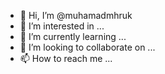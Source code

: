 - 👋 Hi, I’m @muhamadmhruk
- 👀 I’m interested in ...
- 🌱 I’m currently learning ...
- 💞️ I’m looking to collaborate on ...
- 📫 How to reach me ...

<!---
muhamadmhruk/muhamadmhruk is a ✨ special ✨ repository because its `README.md` (this file) appears on your GitHub profile.
You can click the Preview link to take a look at your changes.
--->
